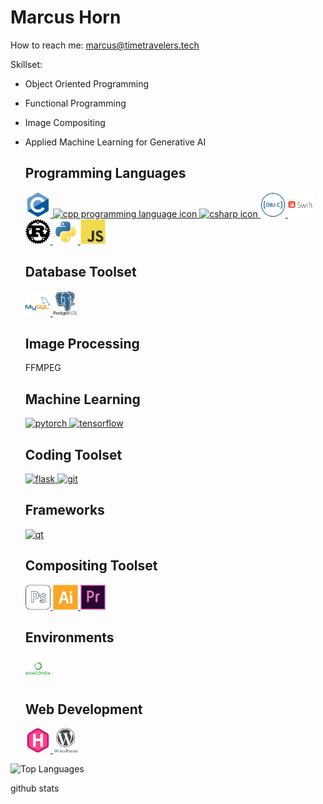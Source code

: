 <h1>Marcus Horn</h1>

How to reach me:
marcus@timetravelers.tech


Skillset:
- Object Oriented Programming
- Functional Programming
- Image Compositing
- Applied Machine Learning for Generative AI

  <h2>Programming Languages</h2>
  <p align="left" dir="auto"> 
    <a href="https://www.cprogramming.com/" rel="nofollow"> 
      <img src="https://raw.githubusercontent.com/devicons/devicon/master/icons/c/c-original.svg" alt="c programming language icon" width="40" height="40"> 
    </a>
    <a href="https://isocpp.org/std/the-standard" rel="nofollow"> 
      <img src="https://raw.githubusercontent.com/isocpp/logos/64ef037049f87ac74875dbe72695e59118b52186/cpp_logo.svg" alt="cpp programming language icon" width="40" height="40"> 
    </a>
    <a href="https://learn.microsoft.com/en-us/dotnet/csharp/" rel="nofollow"> 
      <img src="https://seeklogo.com/images/C/c-sharp-c-logo-02F17714BA-seeklogo.com.png" alt="csharp icon" width="40" height="40"> 
    </a>
    <a href="https://developer.apple.com/library/archive/documentation/Cocoa/Conceptual/ProgrammingWithObjectiveC" rel="nofollow"> 
      <img src="https://github.com/devicons/devicon/blob/master/icons/objectivec/objectivec-plain.svg" alt="objective c language icon" width="40" height="40"> 
    </a>
    <a href="https://www.swift.org" rel="nofollow"> 
      <img src="https://github.com/devicons/devicon/blob/master/icons/swift/swift-original-wordmark.svg" alt="swift language icon" width="40" height="40"> 
    </a>
    <a href="https://prev.rust-lang.org/" rel="nofollow"> 
      <img src="https://raw.githubusercontent.com/devicons/devicon/6910f0503efdd315c8f9b858234310c06e04d9c0/icons/rust/rust-original.svg" alt="rust programming language icon" width="40" height="40"> 
    </a>
    <a href="https://www.python.org" rel="nofollow"> 
      <img src="https://raw.githubusercontent.com/devicons/devicon/master/icons/python/python-original.svg" alt="python programming language icon" width="40" height="40"> 
    </a>
    </a>
    <a href="https://www.w3schools.com/js/" rel="nofollow"> 
      <img src="https://raw.githubusercontent.com/devicons/devicon/6910f0503efdd315c8f9b858234310c06e04d9c0/icons/javascript/javascript-original.svg" alt="javascript programming language icon" width="40" height="40"> 
    </a>
  </p>

  <h2>Database Toolset</h2>
  <p>
    <a href="https://www.mysql.com/" rel="nofollow"> 
      <img src="https://raw.githubusercontent.com/devicons/devicon/master/icons/mysql/mysql-original-wordmark.svg" alt="mysql" width="40" height="40"> 
    </a> 
    <a href="https://www.postgresql.org" rel="nofollow"> 
      <img src="https://raw.githubusercontent.com/devicons/devicon/master/icons/postgresql/postgresql-original-wordmark.svg" alt="postgresql" width="40" height="40"> 
    </a> 
  </p>

  <h2>Image Processing</h2>
  <p>FFMPEG</p>

  <h2>Machine Learning</h2>
  <p>
    <a href="https://pytorch.org/" rel="nofollow"> 
      <img src="https://www.vectorlogo.zone/logos/pytorch/pytorch-icon.svg" alt="pytorch" width="40" height="40"> 
    </a>
    <a href="https://www.tensorflow.org" rel="nofollow"> 
      <img src="https://www.vectorlogo.zone/logos/tensorflow/tensorflow-icon.svg" alt="tensorflow" width="40" height="40"> 
    </a>
  </p>

  <h2>Coding Toolset</h2>
  <p>
    <a href="https://flask.palletsprojects.com/" rel="nofollow"> 
      <img src="https://www.vectorlogo.zone/logos/pocoo_flask/pocoo_flask-icon.svg" alt="flask" width="40" height="40"> 
    </a> 
    <a href="https://git-scm.com/" rel="nofollow"> 
      <img src="https://www.vectorlogo.zone/logos/git-scm/git-scm-icon.svg" alt="git" width="40" height="40"> 
    </a> 
  </p>

  <h2>Frameworks</h2>
  <p>
    <a href="https://www.qt.io/" rel="nofollow"> 
      <img src="https://upload.wikimedia.org/wikipedia/commons/0/0b/Qt_logo_2016.svg" alt="qt" width="40" height="40"> 
    </a> 
  </p>

  <h2>Compositing Toolset</h2>
  <p>
    <a href="https://www.photoshop.com/en" rel="nofollow"> 
      <img src="https://raw.githubusercontent.com/devicons/devicon/master/icons/photoshop/photoshop-line.svg" alt="photoshop" width="40" height="40"> 
    </a>
    <a href="https://www.illustrator.com/en" rel="nofollow"> 
      <img src="https://raw.githubusercontent.com/devicons/devicon/master/icons/illustrator/illustrator-plain.svg" alt="illustrator" width="40" height="40"> 
    </a>
    <a href="https://www.premierepro.com/en" rel="nofollow"> 
      <img src="https://raw.githubusercontent.com/devicons/devicon/master/icons/premierepro/premierepro-original.svg" alt="premierepro" width="40" height="40"> 
    </a>
  </p>

  <h2>Environments</h2>
  <p>
    <a href="https://www.anaconda.com" rel="nofollow">
      <img src="https://raw.githubusercontent.com/devicons/devicon/master/icons/anaconda/anaconda-original-wordmark.svg" alt="anaconda" width="40" height="40"> 
    </a>
  </p>

  <h2>Web Development</h2>
  <p>
    <a href="https://gohugo.io" rel="nofollow">
      <img src="https://github.com/devicons/devicon/blob/master/icons/hugo/hugo-original.svg" alt="hugo" width="40" height="40"> 
    </a>
    <a href="https://gohugo.io" rel="nofollow">
      <img src="https://raw.githubusercontent.com/devicons/devicon/master/icons/wordpress/wordpress-original.svg" alt="wordpress" width="40" height="40"> 
    </a>
  </p>


![Top Languages](https://github-readme-stats.vercel.app/api/top-langs?username=muvo4k&show_icons=true&locale=en&layout=compact)

github stats

